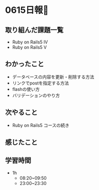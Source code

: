 # 0615日報🐶

## 取り組んだ課題一覧

* Ruby on Rails5 IV
* Ruby on Rails5 Ⅴ

## わかったこと

* データベースの内容を更新・削除する方法
* リンクでpostを指定する方法
* flashの使い方
* バリデーションのやり方

## 次やること

* Ruby on Rails5 コースの続き

## 感じたこと

## 学習時間

* 1h
  * 08:20~09:50
  * 23:00~23:30